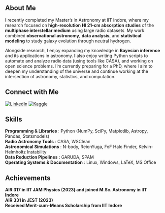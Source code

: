 <!-- ![Banner](./STScI-01EVT1GSB1BNPGCBJ96QJRM48N.png) -->

## About Me
I recently completed my Master’s in Astronomy at IIT Indore, where my research focused on **high-resolution HI 21-cm absorption studies** of the **multiphase interstellar medium** using large radio datasets. My work combined **observational astronomy**, **data analysis**, and **statistical modeling** to study galaxy evolution through neutral hydrogen.

Alongside research, I enjoy expanding my knowledge in **Bayesian inference** and its applications in astronomy. I also enjoy writing Python scripts to automate and analyze radio data (using tools like CASA), and working on open science problems. I’m currently preparing for a PhD, where I aim to deepen my understanding of the universe and continue working at the intersection of astronomy, statistics, and computation.

## Connect with Me
[![LinkedIn](https://img.shields.io/badge/LinkedIn-blue?logo=linkedin&logoColor=white)](https://www.linkedin.com/in/anushkaiit)
[![Kaggle](https://img.shields.io/badge/Kaggle-20beff?logo=kaggle&logoColor=white)](https://www.kaggle.com/anushkaagarwal04)
<!-- [![Website](https://img.shields.io/badge/Website-000?logo=Google-chrome&logoColor=white)](https://yourwebsite.com) -->
<!-- [![Email](https://img.shields.io/badge/Email-D14836?logo=gmail&logoColor=white)](mailto:agarwalanushka453@gmail.com) -->  

## Skills
**Programming & Libraries** : Python (NumPy, SciPy, Matplotlib, Astropy, Pandas, Statsmodels)  
**Radio Astronomy Tools** : CASA, WSClean   
**Astronomical Simulations** : N-body, ReionYuga, FoF Halo Finder, Kelvin-Helmholtz Instability  
**Data Reduction Pipelines** : GARUDA, SPAM  
**Operating Systems & Documentation** : Linux, Windows, LaTeX, MS Office
<!-- **Data Science Skills** : Data Cleaning, Data Visualization, Data Analysis --> 

## Achievements
**AIR 317 in IIT JAM Physics (2023) and joined M.Sc. Astronomy in IIT Indore**  
**AIR 331 in JEST (2023)**  
**Received Merit-cum-Means Scholarship from IIT Indore**

